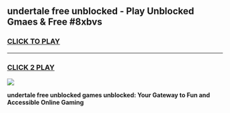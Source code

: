 
## undertale free unblocked - Play Unblocked Gmaes & Free #8xbvs
<h3>
<a href="https://news.freeplayer.one?title=undertale_free_unblocked&ref=03M">CLICK TO PLAY</a></h3>
<hr>

<h3>
<a href="https://news.freeplayer.one?title=undertale_free_unblocked&ref=03M">CLICK 2 PLAY</a>
  
</h3>

<a href="https://news.freeplayer.one?title=undertale_free_unblocked&ref=03M"><img src="https://clearcache.store/games.png"></a>


**undertale free unblocked games unblocked: Your Gateway to Fun and Accessible Online Gaming**
